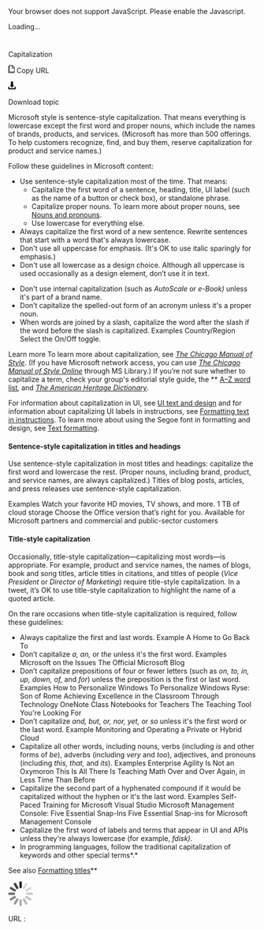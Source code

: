 ﻿Your browser does not support JavaScript. Please enable the Javascript.

Loading...

# 

Capitalization

![Copy URL](media/capitalization/Copy.png)
Copy URL

![Download](media/capitalization/Download.png)

Download topic

Microsoft
style is sentence-style capitalization. That means everything is
lowercase except the first word and proper nouns, which include the
names of brands, products, and services. (Microsoft has more than 500 offerings. To help customers recognize, find, and buy them, reserve capitalization for product and service names.) 

Follow these guidelines in Microsoft content:

  - Use sentence-style capitalization most of the time. That means: 
      - Capitalize
        the first word of a sentence, heading, title, UI label (such as
        the name of a button or check box), or standalone phrase. 
      - Capitalize proper nouns. To learn more about proper nouns, see [Nouns and pronouns](https://worldready.cloudapp.net/Styleguide/Read?id=2700&topicid=25525).
      - Use lowercase for everything else.
  - Always
    capitalize the first word of a new sentence. Rewrite sentences
    that start with a word that's always lowercase.
  - Don't use all uppercase for emphasis. (It's OK to use italic sparingly for emphasis.)
  - Don't use all lowercase as a design choice. Although all uppercase is used occasionally as a design element, don’t use it in text.

<!-- end list -->

  - Don't use internal capitalization (such as *AutoScale* or *e-Book)* unless it's part of a brand name.
  - Don’t capitalize the spelled-out form of an acronym unless it's a proper noun.
  - When words are joined by a slash, capitalize the word after the slash if the word before the slash is capitalized.
    Examples
    Country/Region
    Select the On/Off toggle.

Learn more To learn more about capitalization, see [*The Chicago Manual of Style*](http://www.chicagomanualofstyle.org/home.html). (If you have Microsoft network access, you can use *[The Chicago Manual of Style Online](http://aka.ms/mslibrary/cms)* through MS Library.) If you’re not sure whether to capitalize a term, check your group's editorial style guide, the ** [A–Z word list](https://worldready.cloudapp.net/Styleguide/Read?id=2700&topicid=25512)*,* and [*The American Heritage Dictionary*](https://ahdictionary.com/). 

For information about capitalization in UI, see [UI text and design](https://worldready.cloudapp.net/Styleguide/Read?id=2700&topicid=28880) and for information about capitalizing UI labels in instructions, see [Formatting text in instructions](https://worldready.cloudapp.net/Styleguide/Read?id=2700&topicid=29014). To learn more about using the Segoe font in formatting and design, see [Text formatting](https://worldready.cloudapp.net/Styleguide/Read?id=2700&topicid=36381).

#### Sentence-style capitalization in titles and headings

Use
sentence-style capitalization in most titles and headings: capitalize
the first word and lowercase the rest. (Proper nouns, including
brand, product, and service names, are always
capitalized.) Titles of blog posts, articles, and press releases
use sentence-style capitalization.

Examples 
Watch your favorite HD movies, TV shows, and more. 
1 TB of cloud storage 
Choose the Office version that’s right for you.
Available for Microsoft partners and commercial and public-sector customers

#### Title-style capitalization

Occasionally,
title-style capitalization—capitalizing most words—is appropriate.
For example, product and service names, the names of blogs, book and
song titles, article titles in citations, and titles of people (*Vice President* or *Director of Marketing*) require title-style capitalization. In a tweet, it’s OK to use title-style capitalization to highlight the name of a quoted article. 

On the rare occasions when title-style capitalization is required, follow these guidelines: 

  - Always capitalize the first and last words.
    Example A Home to Go Back To
  - Don’t capitalize *a, an,* or *the* unless it's the first word.
    Examples
    Microsoft on the Issues
    The Official Microsoft Blog 
  - Don’t capitalize prepositions of four or fewer letters (such as *on, to, in, up, down, of,* and *for*) unless the preposition is the first or last word.
    Examples
    How to Personalize Windows
    To Personalize Windows
    Ryse: Son of Rome
    Achieving Excellence in the Classroom Through Technology
    OneNote Class Notebooks for Teachers
    The Teaching Tool You're Looking For
  - Don’t capitalize *and, but, or, nor, yet,* or *so* unless it's the first word or the last word.
    Example Monitoring and Operating a Private or Hybrid Cloud
  - Capitalize all other words, including nouns, verbs (including *is* and other forms of *be*), adverbs (including *very* and *too*), adjectives, and pronouns (including *this, that,* and *its*).
    Examples
    Enterprise Agility Is Not an Oxymoron
    This Is All There Is
    Teaching Math Over and Over Again, in Less Time Than Before 
  - Capitalize the second part of a hyphenated compound if it would be capitalized without the hyphen or it's the last word.
    Examples
    Self-Paced Training for Microsoft Visual Studio 
    Microsoft Management Console: Five Essential Snap-Ins
    Five Essential Snap-ins for Microsoft Management Console
  - Capitalize
    the first word of labels and terms that appear in
    UI and APIs unless they're always lowercase (for example,
    *fdisk)*. 
  - In programming languages, follow the traditional capitalization of keywords and other special terms*.*

See also [Formatting titles](https://worldready.cloudapp.net/Styleguide/Read?id=2700&topicid=36416)**

![In progress](media/capitalization/activity-large.gif)

URL :
